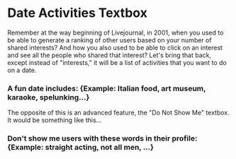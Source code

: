 <h1>Date Activities Textbox</h1>

<p>Remember at the way beginning of Livejournal, in 2001, when you used to be able to generate a ranking of other users based on your number of shared interests?  And how you also used to be able to click on an interest and see all the people who shared that interest?  Let's bring that back, except instead of "interests," it will be a list of activities that you want to do on a date.</p>

<h3>A fun date includes: {Example: Italian food, art museum, karaoke, spelunking...} </h3>

<p>The opposite of this is an advanced feature, the "Do Not Show Me" textbox.  It would be something like this...</p>

<h3>Don't show me users with these words in their profile: {Example: straight acting, not all men, ...}</h3>